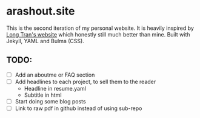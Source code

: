 # arashout.site
This is the second iteration of my personal website.
It is heavily inspired by [Long Tran's website](http://ltran.co/) which honestly still much better than mine. 
Built with Jekyll, YAML and Bulma (CSS). 

## TODO:
- [ ] Add an aboutme or FAQ section
- [ ] Add headlines to each project, to sell them to the reader
    - Headline in resume.yaml
    - Subtitle in html
- [ ] Start doing some blog posts
- [ ] Link to raw pdf in github instead of using sub-repo
